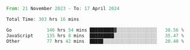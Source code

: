 <!--START_SECTION:waka-->

```rust
From: 21 November 2023 - To: 17 April 2024

Total Time: 303 hrs 16 mins

Go             146 hrs 54 mins █████████▓░░░░░░░░░░░░░░░   38.56 %
JavaScript     135 hrs 8 mins  █████████░░░░░░░░░░░░░░░░   35.47 %
Other          77 hrs 42 mins  █████░░░░░░░░░░░░░░░░░░░░   20.40 %
```

<!--END_SECTION:waka-->
